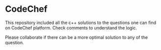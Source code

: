 # CodeChef

This repository included all the c++ solutions to the questions one can find on CodeChef platform.
Check comments to understand the logic.

Please collaborate if there can be a more optimal solution to any of the question.
